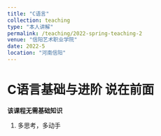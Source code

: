 ```yaml
---
title: "C语言"
collection: teaching
type: "本人讲解"
permalink: /teaching/2022-spring-teaching-2
venue: "信阳艺术职业学院"
date: 2022-5
location: "河南信阳"
---
```

C语言基础与进阶
说在前面
======
**该课程无需基础知识**
1. 多思考，多动手

